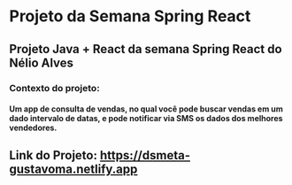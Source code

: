# Projeto da Semana Spring React

## Projeto Java + React da semana Spring React do Nélio Alves

### Contexto do projeto:
#### Um app de consulta de vendas, no qual você pode buscar vendas em um dado intervalo de datas, e pode notificar via SMS os dados dos melhores vendedores.

## Link do Projeto: https://dsmeta-gustavoma.netlify.app
